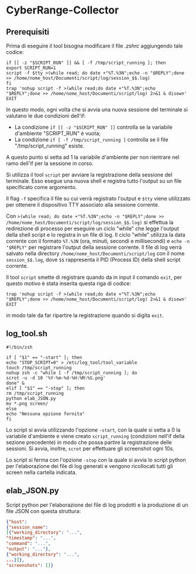 # CyberRange-Collector
## Prerequisiti
Prima di eseguire il tool bisogna modificare il file *.zshrc* aggiungendo tale codice:
```shell
if [[ -z "$SCRIPT_RUN" ]] && [ -f /tmp/script_running ]; then
export SCRIPT_RUN=1
script -f $tty >(while read; do date +"%T.%3N";echo -n "$REPLY";done >> /home/nome_host/Documenti/script/log/session_$$.log)
fi
trap 'nohup script -f >(while read;do date +"%T.%3N";echo "$REPLY";done >> /home/nome_host/Documenti/script/log) 2>&1 & disown' EXIT
```
In questo modo, ogni volta che si avvia una nuova sessione del terminale si valutano le due condizioni dell'if:
* La condizione `if [[ -z "$SCRIPT_RUN" ]]` controlla se la variabile d'ambiente "SCRIPT_RUN" è vuota;
* La condizione `if [ -f /tmp/script_running ]` controlla se il file "/tmp/script_running" esiste.

A questo punto si setta ad 1 la variabile d'ambiente per non rientrare nel ramo dell'if per la sessione in corso.

Si utilizza il tool `script` per avviare la registrazione della sessione del terminale. Esso esegue una nuova shell e registra tutto l'output su un file specificato come argomento. 

Il flag `-f` specifica il file su cui verrà registrato l'output e `$tty` viene utilizzato per ottenere il dispositivo TTY associato alla sessione corrente.

Con `>(while read; do date +"%T.%3N";echo -n "$REPLY";done >> /home/nome_host/Documenti/script/log/session_$$.log)` si effettua la redirezione di processo per eseguire un ciclo "while" che legge l'output della shell script e lo registra in un file di log. Il ciclo "while" utilizza la data corrente con il formato `%T.%3N` (ora, minuti, secondi e millisecondi) e `echo -n "$REPLY"` per registrare l'output della sessione corrente. Il file di log verrà salvato nella directory `/home/nome_host/Documenti/script/log` con il nome `session_$$.log`, dove `$$` rappresenta il PID (Process ID) della shell script corrente.

Il tool `script` smette di registrare quando da in input il comando `exit`, per questo motivo è stata inserita questa riga di codice:

`trap 'nohup script -f >(while read;do date +"%T.%3N";echo "$REPLY";done >> /home/nome_host/Documenti/script/log) 2>&1 & disown' EXIT`

in modo tale da far ripartire la registrazione quando si digita `exit`.

## log_tool.sh
```shell
#!/bin/zsh

if [ "$1" == "-start" ]; then
echo "STOP_SCRIPT=0" > /etc/log_tool/tool_variable
touch /tmp/script_running
nohup zsh -c "while [ -f /tmp/script_running ]; do
scrot -u -d 10 '%Y-%m-%d-%H:%M:%S.png'
done" &
elif [ "$1" == "-stop" ]; then
rm /tmp/script_running
python elab_JSON.py
mv *.png screen/
else
echo "Nessuna opzione fornita"
fi
```

Lo script si avvia utilizzando l'opzione `-start`, con la quale si setta a 0 la variabile d'ambiente e viene creato `script_running` (condizioni nell'if della sezione precedente) in modo che possa partire la registrazione delle sessioni. Si avvia, inoltre, `scrot` per effettuare gli screenshot ogni 10s. 

Lo script si ferma con l'opzione `-stop` con la quale si avvia lo script python per l'elaborazione dei file di log generati e vengono ricollocati tutti gli screen nella cartella indicata.

## elab_JSON.py
Script python per l'elaborazione dei file di log prodotti e la produzione di un file JSON con questa struttura:
```JSON
{"host": 
{"session_name": 
[{"working_directory": "...",
"timestamp": "...",
"command": "...", 
"output": "..."}, 
{"working_directory": "...",
...}]}, 
"screenshots": []}
```
